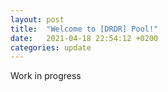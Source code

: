 ```yaml
---
layout: post
title:  "Welcome to [DRDR] Pool!"
date:   2021-04-18 22:54:12 +0200
categories: update
---
```


Work in progress